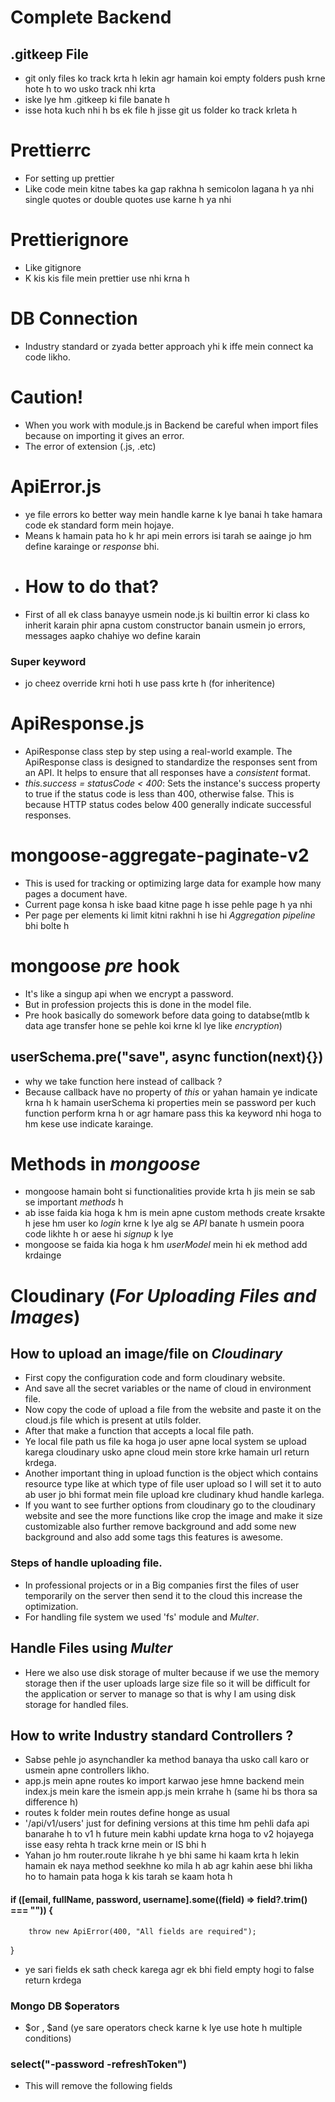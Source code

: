 # Complete Backend

## .gitkeep File

* git only files ko track krta h lekin agr hamain koi empty folders push krne hote h to wo usko track nhi krta
* iske lye hm .gitkeep ki file banate h
* isse hota kuch nhi h bs ek file h jisse git us folder ko track krleta h

# Prettierrc

* For setting up prettier 
* Like code mein kitne tabes ka gap rakhna h semicolon lagana h ya nhi single quotes or double quotes use karne h ya nhi 

# Prettierignore

* Like gitignore 
* K kis kis file mein prettier use nhi krna h

# DB Connection

* Industry standard or zyada better approach yhi k iffe mein connect ka code likho.

# Caution!

* When you work with module.js in Backend be careful when import files because on importing it gives an error.
* The error of extension (.js, .etc)

# ApiError.js

* ye file errors ko better way mein handle karne k lye banai h take hamara code ek standard form mein hojaye.
* Means k hamain pata ho k hr api mein errors isi tarah se aainge jo hm define karainge or _response_ bhi.
* # How to do that?
* First of all ek class banayye usmein node.js ki builtin error ki class ko inherit karain phir apna custom constructor banain usmein jo errors, messages aapko chahiye wo define karain
### Super keyword

* jo cheez override krni hoti h use pass krte h (for inheritence)

# ApiResponse.js

* ApiResponse class step by step using a real-world example. The ApiResponse class is designed to standardize the responses sent from an API. It helps to ensure that all responses have a _consistent_ format.
* *_this.success = statusCode < 400_*: Sets the instance's success property to true if the status code is less than 400, otherwise false. This is because HTTP status codes below 400 generally indicate successful responses.

# mongoose-aggregate-paginate-v2

* This is used for tracking or optimizing large data for example how many pages a document have.
* Current page konsa h iske baad kitne page h isse pehle page h ya nhi 
* Per page per elements ki limit kitni rakhni h ise hi _Aggregation pipeline_ bhi bolte h

# mongoose _pre_ hook

* It's like a singup api when we encrypt a password.
* But in profession projects this is done in the model file.
* Pre hook basically do somework before data going to databse(mtlb k data age transfer hone se pehle koi krne kl lye like _encryption_)

## userSchema.pre("save", async function(next){})

* why we take function here instead of callback ?
* Because callback have no property of _this_ or yahan hamain ye indicate krna h k hamain userSchema ki properties mein se password per kuch function perform krna h or agr hamare pass this ka keyword nhi hoga to hm kese use indicate karainge.

# Methods in _mongoose_

* mongoose hamain boht si functionalities provide krta h jis mein se sab se important _methods_ h
* ab isse faida kia hoga k hm is mein apne custom methods create krsakte h jese hm user ko _login_ krne k lye alg se _API_ banate h usmein poora code likhte h or aese hi _signup_ k lye
* mongoose se faida kia hoga k hm _userModel_ mein hi ek method add krdainge

# Cloudinary (_For Uploading Files and Images_)

## How to upload an image/file on _Cloudinary_

* First copy the configuration code and form cloudinary website.
* And save all the secret variables or the name of cloud in environment file.
* Now copy the code of upload a file from the website and paste it on the cloud.js file which is present at utils folder.
* After that make a function that accepts a local file path.
* Ye local file path us file ka hoga jo user apne local system se upload karega cloudinary usko apne cloud mein store krke hamain url return krdega.
* Another important thing in upload function is the object which contains resource type like at which type of file user upload so I will set it to auto ab user jo bhi format mein file upload kre cludinary khud handle karlega.
* If you want to see further options from cloudinary go to the cloudinary website and see the more functions like crop the image and make it size customizable also further remove background and add some new background and also add some tags this features is awesome.

### Steps of handle uploading file.

* In professional projects or in a Big companies first the files of user temporarily on the server then send it to the cloud this increase the optimization.
* For handling file system we used 'fs' module and _Multer_.

## Handle Files using _Multer_

* Here we also use disk storage of multer because if we use the memory storage then if the user uploads large size file so it will be difficult for the application or server to manage so that is why I am using disk storage for handled files.

## How to write Industry standard Controllers ?

* Sabse pehle jo asynchandler ka method banaya tha usko call karo or usmein apne controllers likho.
* app.js mein apne routes ko import karwao jese hmne backend mein index.js mein kare the ismein app.js mein krrahe h (same hi bs thora sa difference h)
* routes k folder mein routes define honge as usual
* '/api/v1/users' just for defining versions at this time hm pehli dafa api banarahe h to v1 h future mein kabhi update krna hoga to v2 hojayega isse easy rehta h track krne mein or IS bhi h
* Yahan jo hm router.route likrahe h ye bhi same hi kaam krta h lekin hamain ek naya method seekhne ko mila h ab agr kahin aese bhi likha ho to hamain pata hoga k kis tarah se kaam hota h

#### if ([email, fullName, password, username].some((field) => field?.trim() === "")) {
        throw new ApiError(400, "All fields are required");
}

* ye sari fields ek sath check karega agr ek bhi field empty hogi to false return krdega

### Mongo DB $operators

* $or , $and (ye sare operators check karne k lye use hote h multiple conditions)

### select("-password -refreshToken")

* This will remove the following fields